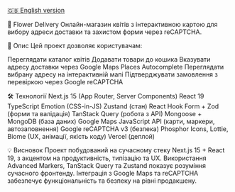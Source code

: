 [🇬🇧 English version](README_EN.md)

🌸 Flower Delivery
Онлайн-магазин квітів з інтерактивною картою для вибору адреси доставки та захистом форми через reCAPTCHA.

📖 Опис
Цей проект дозволяє користувачам:

Переглядати каталог квітів
Додавати товари до кошика
Вказувати адресу доставки через Google Maps Places Autocomplete
Переглядати вибрану адресу на інтерактивній мапі
Підтверджувати замовлення з перевіркою через Google reCAPTCHA

🛠 Технології
Next.js 15 (App Router, Server Components)
React 19
TypeScript
Emotion (CSS-in-JS)
Zustand (стан)
React Hook Form + Zod (форми та валідація)
TanStack Query (робота з API)
Mongoose + MongoDB (база даних)
Google Maps JavaScript API (карти, маркери, автозаповнення)
Google reCAPTCHA v3 (безпека)
Phosphor Icons, Lottie, Biome (UX, анімації, якість коду)
Vercel (деплой)

💡 Висновок
Проект побудований на сучасному стеку Next.js 15 + React 19, з акцентом на продуктивність, типізацію та UX. Використання Advanced Markers, TanStack Query та Zustand показує  розуміння сучасного фронтенду. Інтеграція з Google Maps та reCAPTCHA забезпечує функціональність та безпеку на рівні продакшену.